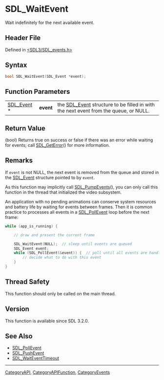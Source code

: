 # SDL_WaitEvent

Wait indefinitely for the next available event.

## Header File

Defined in [<SDL3/SDL_events.h>](https://github.com/libsdl-org/SDL/blob/main/include/SDL3/SDL_events.h)

## Syntax

```c
bool SDL_WaitEvent(SDL_Event *event);
```

## Function Parameters

|                          |           |                                                                                                   |
| ------------------------ | --------- | ------------------------------------------------------------------------------------------------- |
| [SDL_Event](SDL_Event) * | **event** | the [SDL_Event](SDL_Event) structure to be filled in with the next event from the queue, or NULL. |

## Return Value

(bool) Returns true on success or false if there was an error while waiting
for events; call [SDL_GetError](SDL_GetError)() for more information.

## Remarks

If `event` is not NULL, the next event is removed from the queue and stored
in the [SDL_Event](SDL_Event) structure pointed to by `event`.

As this function may implicitly call [SDL_PumpEvents](SDL_PumpEvents)(),
you can only call this function in the thread that initialized the video
subsystem.

An application with no pending animations can conserve system resources and battery life by waiting for events between frames.
Then it is common practice to processes all events in a [SDL_PollEvent](SDL_PollEvent) loop before the next frame:

```c
while (app_is_running) {

    // draw and present the current frame

    SDL_WaitEvent(NULL);  // sleep until events are queued
    SDL_Event event;
    while (SDL_PollEvent(&event)) {  // poll until all events are handled
        // decide what to do with this event
    }
}
```

## Thread Safety

This function should only be called on the main thread.

## Version

This function is available since SDL 3.2.0.

## See Also

- [SDL_PollEvent](SDL_PollEvent)
- [SDL_PushEvent](SDL_PushEvent)
- [SDL_WaitEventTimeout](SDL_WaitEventTimeout)

----
[CategoryAPI](CategoryAPI), [CategoryAPIFunction](CategoryAPIFunction), [CategoryEvents](CategoryEvents)

